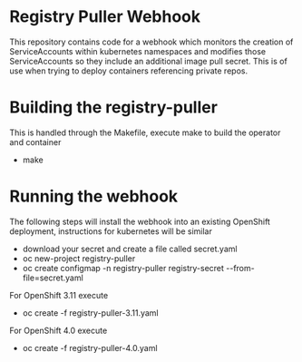 # Registry Puller Webhook

This repository contains code for a webhook which monitors the creation of ServiceAccounts within kubernetes namespaces and modifies those ServiceAccounts so they include an additional image pull secret.  This is of use when trying to deploy containers referencing private repos.

# Building the registry-puller

This is handled through the Makefile, execute make to build the operator and container

* make

# Running the webhook

The following steps will install the webhook into an existing OpenShift deployment, instructions for kubernetes will be similar

* download your secret and create a file called secret.yaml
* oc new-project registry-puller
* oc create configmap -n registry-puller registry-secret --from-file=secret.yaml

For OpenShift 3.11 execute

* oc create -f registry-puller-3.11.yaml

For OpenShift 4.0 execute

* oc create -f registry-puller-4.0.yaml
